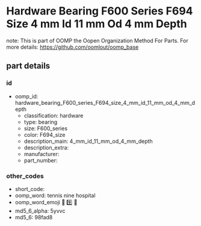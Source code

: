 # Hardware Bearing F600 Series F694 Size 4 mm Id 11 mm Od 4 mm Depth  

note: This is part of OOMP the Oopen Organization Method For Parts. For more details: https://github.com/oomlout/oomp_base

##  part details





### id
* oomp_id: hardware_bearing_F600_series_F694_size_4_mm_id_11_mm_od_4_mm_depth
  * classification: hardware
  * type: bearing
  * size: F600_series
  * color: F694_size
  * description_main: 4_mm_id_11_mm_od_4_mm_depth
  * description_extra: 
  * manufacturer: 
  * part_number: 

### other_codes
* short_code: 
* oomp_word: tennis nine hospital
* oomp_word_emoji :tennis: :nine: :hospital:
* md5_6_alpha: 5yvvc
* md5_6: 98fad8